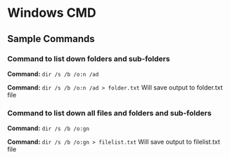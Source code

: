 # Windows CMD

## Sample Commands

### Command to list down folders and sub-folders

**Command:** `dir /s /b /o:n /ad`

**Command:** `dir /s /b /o:n /ad > folder.txt` Will save output to folder.txt file

### Command to list down all files and folders and sub-folders

**Command:** `dir /s /b /o:gn`

**Command:** `dir /s /b /o:gn > filelist.txt` Will save output to filelist.txt file
